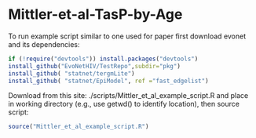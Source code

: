 # Mittler-et-al-TasP-by-Age


To run example script similar to one used for paper first download evonet and its dependencies:
``` r
if (!require("devtools")) install.packages("devtools")
install_github("EvoNetHIV/TestRepo",subdir="pkg")
install_github( "statnet/tergmLite")
install_github( "statnet/EpiModel", ref ="fast_edgelist")
```

Download from this site: ./scripts/Mittler_et_al_example_script.R and place in working directory (e.g., use getwd() to identify location), then source script:
``` r
source("Mittler_et_al_example_script.R")
```

